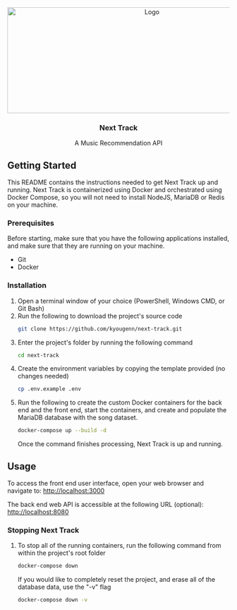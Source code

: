 <div align="center">
    <a href="https://github.com/kyougenn/next_track">
        <img src="https://img.ute.su/aT0tpZ.png" alt="Logo" width="640" height="240">
    </a>
    <h3 align="center">Next Track</h3>
    <p align="center">
        A Music Recommendation API
    </p>
</div>

## Getting Started

This README contains the instructions needed to get Next Track up and running. Next Track is containerized using Docker and orchestrated using Docker Compose, so you will not need to install NodeJS, MariaDB or Redis on your machine.

### Prerequisites

Before starting, make sure that you have the following applications installed, and make sure that they are running on your machine.
* Git
* Docker

### Installation

1. Open a terminal window of your choice (PowerShell, Windows CMD, or Git Bash)
2. Run the following to download the project's source code
    ```sh
   git clone https://github.com/kyougenn/next-track.git
   ```
2. Enter the project's folder by running the following command
   ```sh
   cd next-track
   ```
3. Create the environment variables by copying the template provided (no changes needed)
   ```sh
   cp .env.example .env
   ```
4. Run the following to create the custom Docker containers for the back end and the front end, start the containers, and create and populate the MariaDB database with the song dataset.
   ```sh
   docker-compose up --build -d
   ```
   Once the command finishes processing, Next Track is up and running.

## Usage

To access the front end user interface, open your web browser and navigate to: [http://localhost:3000](http://localhost:3000)

The back end web API is accessible at the following URL (optional): [http://localhost:8080](http://localhost:8080)

### Stopping Next Track

1. To stop all of the running containers, run the following command from within the project's root folder
    ```sh
    docker-compose down
    ```
    If you would like to completely reset the project, and erase all of the database data, use the "-v" flag
    ```sh
    docker-compose down -v
    ```